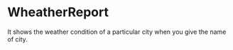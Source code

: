 WheatherReport
==============

It shows the weather condition of a particular city when you give the name  of city.
